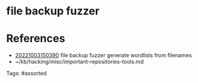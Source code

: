 # file backup fuzzer

# References
- [20221003150390](/zet/20221003150390/README.md) file backup fuzzer generate wordlists from filenames
- ~/kb/hacking/misc/important-repositories-tools.md

Tags:
    #assorted
